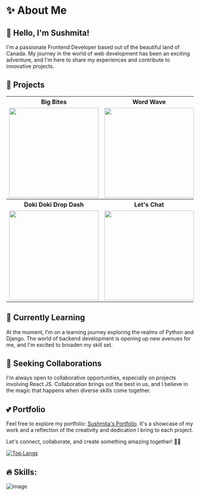 # ✨ About Me

## 👋 Hello, I'm Sushmita!

I'm a passionate Frontend Developer based out of the beautiful land of Canada. My journey in the world of web development has been an exciting adventure, and I'm here to share my experiences and contribute to innovative projects.

## 👀 Projects



<table style="width:100%">
 <tr>
    <th>Big Bites</th>
    <th>Word Wave</th>
    <th>Bloom Atlas</th>
  </tr>
    <tr>
        <td valign="middle" align="center"><img src="https://media.tenor.com/0tkCPVxDt1kAAAAi/dudu.gif" width="240" height="240" /></td>
        <td valign="middle" align="center"><img src="https://media1.tenor.com/m/amC9JtR634IAAAAC/cute-summer.gif" width="240" height="240" /></td>
        <td valign="middle" align="center"><img src="https://media1.tenor.com/m/V3780fZK5lAAAAAC/happy-dance.gif" width="240" height="240" /></td>
    </tr>
      <tr>
    <th>Doki Doki Drop Dash</th>
    <th>Let's Chat</th>
    <th>Audiophile</th>
  </tr>
        <tr>
        <td valign="middle" align="center"><img src="https://media1.tenor.com/m/j_PBeio8LRsAAAAC/happy-dance.gif" width="240" height="240" /></td>
        <td valign="middle" align="center"><img src="https://media1.tenor.com/m/tYS9bZHRNdgAAAAC/kristigocouple2024.gif" width="240" height="240" /></td>
        <td valign="middle" align="center"><img src="https://media1.tenor.com/m/CKe2GW0ecyIAAAAC/mess-spill.gif" width="240" height="240" /></td>
    </tr>
</table>


## 🌱 Currently Learning

At the moment, I'm on a learning journey exploring the realms of Python and Django. The world of backend development is opening up new avenues for me, and I'm excited to broaden my skill set.

## 💞 Seeking Collaborations

I'm always open to collaborative opportunities, especially on projects involving React JS. Collaboration brings out the best in us, and I believe in the magic that happens when diverse skills come together.

## 💕 Portfolio

Feel free to explore my portfolio: [Sushmita's Portfolio](https://sushmita-portfolio.vercel.app/). It's a showcase of my work and a reflection of the creativity and dedication I bring to each project.

Let's connect, collaborate, and create something amazing together! 🚀✨


<!---
Sushmita-Ghosh/Sushmita-Ghosh is a ✨ special ✨ repository because its `README.md` (this file) appears on your GitHub profile.
You can click the Preview link to take a look at your changes.
--->
<!--- [![GitHub Streak](https://streak-stats.demolab.com/?user=Sushmita-Ghosh&theme=dark)](https://git.io/streak-stats) -->
<!---
[![GitHub Streak](https://streak-stats.demolab.com/?user=Sushmita-Ghosh)](https://git.io/streak-stats)
--->
<!---
 ![Sushmita's GitHub stats](https://github-readme-stats.vercel.app/api?username=Sushmita-Ghosh&show_icons=true&theme=transparent)
--->
 [![Top Langs](https://github-readme-stats.vercel.app/api/top-langs/?username=Sushmita-Ghosh)](https://github.com/Sushmita-Ghosh/github-readme-stats) 

## 🔥 Skills:
![image](https://github.com/Sushmita-Ghosh/Sushmita-Ghosh/assets/82622059/a1c8674a-d822-4aaa-b54b-635f126ef3e3)


